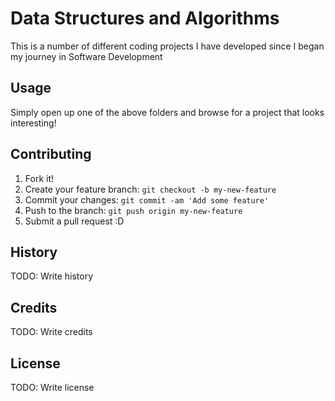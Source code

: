 # Data Structures and Algorithms

This is a number of different coding projects I have developed since I began my journey in Software Development

## Usage

Simply open up one of the above folders and browse for a project that looks interesting!

## Contributing

1. Fork it!
2. Create your feature branch: `git checkout -b my-new-feature`
3. Commit your changes: `git commit -am 'Add some feature'`
4. Push to the branch: `git push origin my-new-feature`
5. Submit a pull request :D

## History

TODO: Write history

## Credits

TODO: Write credits

## License

TODO: Write license
